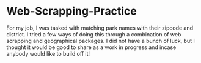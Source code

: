 # Web-Scrapping-Practice
For my job, I was tasked with matching park names with their zipcode and district. I tried a few ways of doing this through a combination of web scrapping and geographical packages. I did not have a bunch of luck, but I thought it would be good to share as a work in progress and incase anybody would like to build off it!
